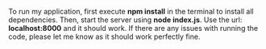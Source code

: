 To run my application, first execute **npm install** in the terminal to install all dependencies. Then, start the server using **node index.js**.
Use the url: **localhost:8000** and it should work.
If there are any issues with running the code, please let me know as it should work perfectly fine.
